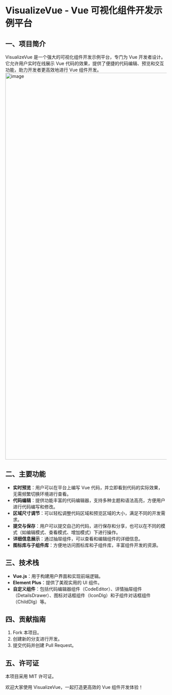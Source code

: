 # VisualizeVue - Vue 可视化组件开发示例平台

## 一、项目简介

VisualizeVue 是一个强大的可视化组件开发示例平台，专门为 Vue 开发者设计。它允许用户实时在线展示 Vue 代码的效果，提供了便捷的代码编辑、预览和交互功能，助力开发者更高效地进行 Vue 组件开发。
<img width="1209" alt="image" src="https://github.com/user-attachments/assets/1c0ba085-c426-472a-9cfa-7b67f8ad9e51">

## 二、主要功能

- **实时预览**：用户可以在平台上编写 Vue 代码，并立即看到代码的实际效果，无需频繁切换环境进行查看。
- **代码编辑**：提供功能丰富的代码编辑器，支持多种主题和语法高亮，方便用户进行代码编写和修改。
- **区域尺寸调节**：可以轻松调整代码区域和预览区域的大小，满足不同的开发需求。
- **提交与保存**：用户可以提交自己的代码，进行保存和分享，也可以在不同的模式（如编辑模式、查看模式、增加模式）下进行操作。
- **详细信息展示**：通过抽屉组件，可以查看和编辑组件的详细信息。
- **图标库与子组件库**：方便地访问图标库和子组件库，丰富组件开发的资源。

## 三、技术栈

- **Vue.js**：用于构建用户界面和实现前端逻辑。
- **Element Plus**：提供了美观实用的 UI 组件。
- **自定义组件**：包括代码编辑器组件（CodeEditor）、详情抽屉组件（DetailsDrawer）、图标对话框组件（IconDlg）和子组件对话框组件（ChildDlg）等。

## 四、贡献指南

1. Fork 本项目。
2. 创建新的分支进行开发。
3. 提交代码并创建 Pull Request。

## 五、许可证

本项目采用 MIT 许可证。

欢迎大家使用 VisualizeVue，一起打造更高效的 Vue 组件开发体验！
